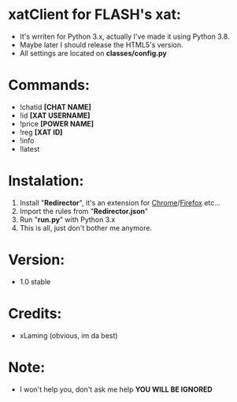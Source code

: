 # xatClient for FLASH's xat:

* It's wrriten for Python 3.x, actually I've made it using Python 3.8.
* Maybe later I should release the HTML5's version.
* All settings are located on **classes/config.py**

# Commands:
* !chatid **[CHAT NAME]**
* !id **[XAT USERNAME]**
* !price **[POWER NAME]**
* !reg **[XAT ID]**
* !info
* !latest

# Instalation:
1. Install "**Redirector**", it's an extension for [Chrome](https://chrome.google.com/webstore/detail/redirector/ocgpenflpmgnfapjedencafcfakcekcd)/[Firefox](https://addons.mozilla.org/firefox/addon/redirector/) etc...
2. Import the rules from "**Redirector.json**"
3. Run "**run.py**" with Python 3.x
4. This is all, just don't bother me anymore.

# Version:
* 1.0 stable

# Credits: 
* xLaming (obvious, im da best)

# Note:
* I won't help you, don't ask me help **YOU WILL BE IGNORED**

